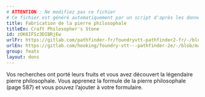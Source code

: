 ```yaml
---
# ATTENTION : Ne modifiez pas ce fichier
# Ce fichier est généré automatiquement par un script d'après les données du module Foundry VTT officiel et de sa traduction
title: Fabrication de la pierre philosophale
titleEn: Craft Philosopher's Stone
id: zOK6IFSz3DIBRjEw
urlFr: https://gitlab.com/pathfinder-fr/foundryvtt-pathfinder2-fr/-/blob/master/data/feats/zOK6IFSz3DIBRjEw.htm
urlEn: https://gitlab.com/hooking/foundry-vtt---pathfinder-2e/-/blob/master/packs/data/feats.db/craft-philosopher-s-stone.json
group: feats
layout: dons
---
```

Vos recherches ont porté leurs fruits et vous avez découvert la légendaire pierre philosophale. Vous apprenez la formule de la pierre philosophale (page 587) et vous pouvez l’ajouter à votre formulaire.


